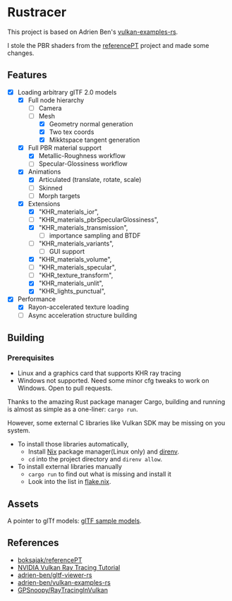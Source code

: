 # Rustracer

This project is based on Adrien Ben's [vulkan-examples-rs](https://github.com/adrien-ben/vulkan-examples-rs).

I stole the PBR shaders from the [referencePT](https://github.com/boksajak/referencePT) project and made some changes.

## Features
* [x] Loading arbitrary glTF 2.0 models
  * [x] Full node hierarchy
    * [ ] Camera
    * [ ] Mesh
      * [x] Geometry normal generation
      * [x] Two tex coords
      * [x] Mikktspace tangent generation
  * [x] Full PBR material support
    * [x] Metallic-Roughness workflow
    * [ ] Specular-Glossiness workflow
  * [x] Animations
    * [x] Articulated (translate, rotate, scale)
    * [ ] Skinned
    * [ ] Morph targets
  * [x] Extensions
      * [x] "KHR_materials_ior",
      * [ ] "KHR_materials_pbrSpecularGlossiness",
      * [x] "KHR_materials_transmission",
        * [ ] importance sampling and BTDF 
      * [ ] "KHR_materials_variants",
        * [ ] GUI support
      *[x] "KHR_materials_volume",
      * [ ] "KHR_materials_specular",
      *[ ] "KHR_texture_transform",
      *[x] "KHR_materials_unlit",
      *[x] "KHR_lights_punctual",
*[x] Performance
  * [x] Rayon-accelerated texture loading
  * [ ] Async acceleration structure building 
    
## Building
### Prerequisites
- Linux and a graphics card that supports KHR ray tracing
- Windows not supported. Need some minor cfg tweaks to work on Windows. Open to pull requests.


Thanks to the amazing Rust package manager Cargo, building and running is almost as simple as a one-liner: `cargo run`. 

However, some external C libraries like Vulkan SDK may be missing on you system. 
- To install those libraries automatically,
  - Install [Nix](https://nixos.org/download.html) package manager(Linux only) and [direnv](https://direnv.net). 
  - `cd` into the project directory and `direnv allow`.
- To install external libraries manually
  - `cargo run` to find out what is missing and install it
  - Look into the list in [flake.nix](flake.nix).
  
## Assets
A pointer to glTf models: [glTF sample models](https://github.com/KhronosGroup/glTF-Sample-Models).

## References
- [boksajak/referencePT](https://github.com/boksajak/referencePT)
- [NVIDIA Vulkan Ray Tracing Tutorial](https://nvpro-samples.github.io/vk_raytracing_tutorial_KHR/)
- [adrien-ben/gltf-viewer-rs](https://github.com/adrien-ben/gltf-viewer-rs)
- [adrien-ben/vulkan-examples-rs](https://github.com/adrien-ben/vulkan-examples-rs)
- [GPSnoopy/RayTracingInVulkan](https://github.com/GPSnoopy/RayTracingInVulkan)